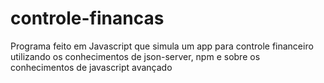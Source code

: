 # controle-financas
 Programa feito em Javascript que simula um app para controle financeiro utilizando os conhecimentos de json-server, npm e sobre os conhecimentos de javascript avançado
